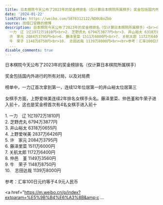 ```yaml
---
title: 日本棋院今天公布了2023年的奖金榜排名（仅计算日本棋院所属棋手）奖金包括国内外进行的所有对局，以及对局费榜单中，一力辽首次拿到第一，连续12年位居第一的井...
date: '2024-01-22'
linkTitle: https://weibo.com/5878312122/ND0U8oZbb
source: 找借口安静的微博
description: 日本棋院今天公布了2023年的奖金榜排名（仅计算日本棋院所属棋手）<br><br>奖金包括国内外进行的所有对局，以及对局费<br><br>榜单中，一力辽首次拿到第一，连续12年位居第一的井山裕太位居第三<br><br>女棋手方面，上野爱咲美连续2年排名女棋手头名。藤泽里菜、仲邑堇和牛荣子进入前十，这也是奖金榜首次有4名女棋手进入前十<br><br>1.
  一力　辽 1亿1972万1810円<br>2. 芝野虎丸 6794万3877円<br>3. 井山裕太 6318万0655円<br>4. 上野爱咲美 2837万6426円<br>5.
  许　家元 2084万3795円<br>6. 藤泽里菜 1511万6000円<br>7. 关航太郎 1172万6400円<br>8. 仲邑　堇 1149万3560円<br>9.
  牛　荣子 1148万8750円<br>10.　志田达哉 1139万8000円<br><br>参考：汇率100日元约等于4.9元人民币<br><br><a href="https://m.weibo.cn/p/index?extparam=%E5%9B%B4%E6%A3%8B&amp;c
  ...
disable_comments: true
---
```

日本棋院今天公布了2023年的奖金榜排名（仅计算日本棋院所属棋手）<br><br>奖金包括国内外进行的所有对局，以及对局费<br><br>榜单中，一力辽首次拿到第一，连续12年位居第一的井山裕太位居第三<br><br>女棋手方面，上野爱咲美连续2年排名女棋手头名。藤泽里菜、仲邑堇和牛荣子进入前十，这也是奖金榜首次有4名女棋手进入前十<br><br>1. 一力　辽 1亿1972万1810円<br>2. 芝野虎丸 6794万3877円<br>3. 井山裕太 6318万0655円<br>4. 上野爱咲美 2837万6426円<br>5. 许　家元 2084万3795円<br>6. 藤泽里菜 1511万6000円<br>7. 关航太郎 1172万6400円<br>8. 仲邑　堇 1149万3560円<br>9. 牛　荣子 1148万8750円<br>10.　志田达哉 1139万8000円<br><br>参考：汇率100日元约等于4.9元人民币<br><br><a href="https://m.weibo.cn/p/index?extparam=%E5%9B%B4%E6%A3%8B&amp;c ...